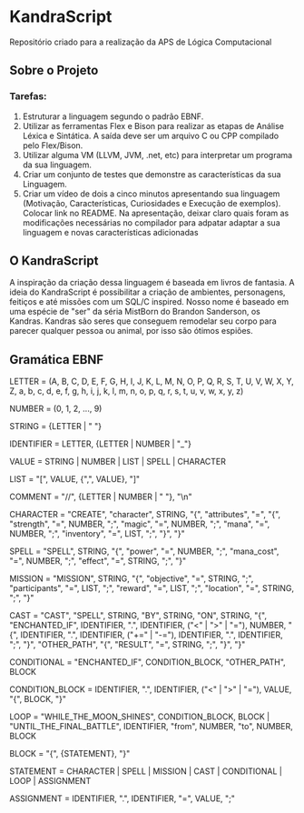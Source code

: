 # KandraScript
Repositório criado para a realização da APS de Lógica Computacional

## Sobre o Projeto

### Tarefas:
1. Estruturar a linguagem segundo o padrão EBNF.
2. Utilizar as ferramentas Flex e Bison para realizar as etapas de Análise Léxica e Sintática. A saída
deve ser um arquivo C ou CPP compilado pelo Flex/Bison.
3. Utilizar alguma VM (LLVM, JVM, .net, etc) para interpretar um programa da sua linguagem.
4. Criar um conjunto de testes que demonstre as características da sua Linguagem.
5. Criar um vídeo de dois a cinco minutos apresentando sua linguagem (Motivação, Características,
Curiosidades e Execução de exemplos). Colocar link no README. Na apresentação, deixar claro
quais foram as modificações necessárias no compilador para adpatar adaptar a sua linguagem e novas
características adicionadas

## O KandraScript

A inspiração da criação dessa linguagem é baseada em livros de fantasia. A ideia do KandraScript é possibilitar a criação de ambientes, personagens, feitiços e até missões com um SQL/C inspired. Nosso nome é baseado em uma espécie de "ser" da séria MistBorn do Brandon Sanderson, os Kandras. Kandras são seres que conseguem remodelar seu corpo para parecer qualquer pessoa ou animal, por isso são ótimos espiões. 

## Gramática EBNF

LETTER = (A, B, C, D, E, F, G, H, I, J, K, L, M, N, O, P, Q, R, S, T, U, V, W, X, Y, Z, a, b, c, d, e, f, g, h, i, j, k, l, m, n, o, p, q, r, s, t, u, v, w, x, y, z)

NUMBER = (0, 1, 2, ..., 9)

STRING = {LETTER | " "}

IDENTIFIER = LETTER, {LETTER | NUMBER | "_"}

VALUE = STRING | NUMBER | LIST | SPELL | CHARACTER

LIST = "[", VALUE, {",", VALUE}, "]"

COMMENT = "//", {LETTER | NUMBER | " "}, "\n"

CHARACTER = "CREATE", "character", STRING, "{",
                "attributes", "=", "{",
                    "strength", "=", NUMBER, ";",
                    "magic", "=", NUMBER, ";",
                    "mana", "=", NUMBER, ";",
                    "inventory", "=", LIST, ";",
                "}", 
            "}"

SPELL = "SPELL", STRING, "{",
            "power", "=", NUMBER, ";",
            "mana_cost", "=", NUMBER, ";",
            "effect", "=", STRING, ";",
        "}"

MISSION = "MISSION", STRING, "{",
               "objective", "=", STRING, ";",
               "participants", "=", LIST, ";",
               "reward", "=", LIST, ";",
               "location", "=", STRING, ";",
           "}"

CAST = "CAST", "SPELL", STRING, "BY", STRING, "ON", STRING, "{",
           "ENCHANTED_IF", IDENTIFIER, ".", IDENTIFIER, ("<" | ">" | "="), NUMBER, "{",
                IDENTIFIER, ".", IDENTIFIER, ("+=" | "-="), IDENTIFIER, ".", IDENTIFIER, ";",
           "}",
           "OTHER_PATH", "{",
                "RESULT", "=", STRING, ";",
           "}",
       "}"

CONDITIONAL = "ENCHANTED_IF", CONDITION_BLOCK, "OTHER_PATH", BLOCK

CONDITION_BLOCK = IDENTIFIER, ".", IDENTIFIER, ("<" | ">" | "="), VALUE, "{", BLOCK, "}"

LOOP = "WHILE_THE_MOON_SHINES", CONDITION_BLOCK, BLOCK |
       "UNTIL_THE_FINAL_BATTLE", IDENTIFIER, "from", NUMBER, "to", NUMBER, BLOCK

BLOCK = "{", {STATEMENT}, "}"

STATEMENT = CHARACTER | SPELL | MISSION | CAST | CONDITIONAL | LOOP | ASSIGNMENT

ASSIGNMENT = IDENTIFIER, ".", IDENTIFIER, "=", VALUE, ";"
